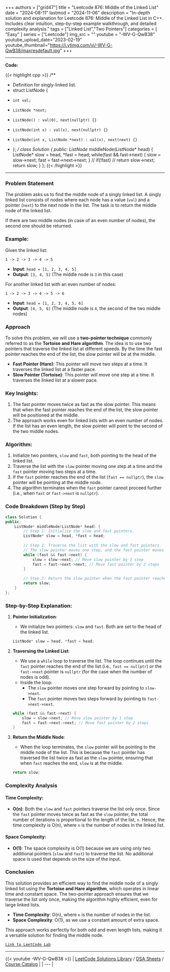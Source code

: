 
+++
authors = ["grid47"]
title = "Leetcode 876: Middle of the Linked List"
date = "2024-08-11"
lastmod = "2024-11-06"
description = "In-depth solution and explanation for Leetcode 876: Middle of the Linked List in C++. Includes clear intuition, step-by-step example walkthrough, and detailed complexity analysis."
tags = ["Linked List","Two Pointers"]
categories = [
    "Easy"
]
series = ["Leetcode"]
img_src = ""
youtube = "-WV-G-QwB38"
youtube_upload_date="2023-02-19"
youtube_thumbnail="https://i.ytimg.com/vi/-WV-G-QwB38/maxresdefault.jpg"
+++



---
**Code:**

{{< highlight cpp >}}
/**
 * Definition for singly-linked list.
 * struct ListNode {
 *     int val;
 *     ListNode *next;
 *     ListNode() : val(0), next(nullptr) {}
 *     ListNode(int x) : val(x), next(nullptr) {}
 *     ListNode(int x, ListNode *next) : val(x), next(next) {}
 * };
 */
class Solution {
public:
    ListNode* middleNode(ListNode* head) {
        ListNode* slow = head, *fast = head;
        while(fast && fast->next) {
            slow = slow->next;
            fast = fast->next->next;
        }
        // if(!fast)
            // return slow->next;
        return slow;
    }
};
{{< /highlight >}}
---

### Problem Statement

The problem asks us to find the middle node of a singly linked list. A singly linked list consists of nodes where each node has a value (`val`) and a pointer (`next`) to the next node in the list. The task is to return the middle node of the linked list.

If there are two middle nodes (in case of an even number of nodes), the second one should be returned.

### Example:

Given the linked list:

`1 -> 2 -> 3 -> 4 -> 5`

- **Input**: `head = [1, 2, 3, 4, 5]`
- **Output**: `[3, 4, 5]` (The middle node is `3` in this case)

For another linked list with an even number of nodes:

`1 -> 2 -> 3 -> 4 -> 5 -> 6`

- **Input**: `head = [1, 2, 3, 4, 5, 6]`
- **Output**: `[4, 5, 6]` (The middle node is `4`, the second of the two middle nodes)

### Approach

To solve this problem, we will use a **two-pointer technique** commonly referred to as the **Tortoise and Hare algorithm**. The idea is to use two pointers that traverse the linked list at different speeds. By the time the fast pointer reaches the end of the list, the slow pointer will be at the middle.

- **Fast Pointer (Hare)**: This pointer will move two steps at a time. It traverses the linked list at a faster pace.
- **Slow Pointer (Tortoise)**: This pointer will move one step at a time. It traverses the linked list at a slower pace.

### Key Insights:
1. The fast pointer moves twice as fast as the slow pointer. This means that when the fast pointer reaches the end of the list, the slow pointer will be positioned at the middle.
2. The approach works even for linked lists with an even number of nodes. If the list has an even length, the slow pointer will point to the second of the two middle nodes.

### Algorithm:
1. Initialize two pointers, `slow` and `fast`, both pointing to the head of the linked list.
2. Traverse the list with the `slow` pointer moving one step at a time and the `fast` pointer moving two steps at a time.
3. If the `fast` pointer reaches the end of the list (`fast == nullptr`), the `slow` pointer will be pointing at the middle node.
4. The algorithm terminates when the `fast` pointer cannot proceed further (i.e., when `fast` or `fast->next` is `nullptr`).

### Code Breakdown (Step by Step)

```cpp
class Solution {
public:
    ListNode* middleNode(ListNode* head) {
        // Step 1: Initialize the slow and fast pointers.
        ListNode* slow = head, *fast = head;
        
        // Step 2: Traverse the list with the slow and fast pointers.
        // The slow pointer moves one step, and the fast pointer moves two steps.
        while (fast && fast->next) {
            slow = slow->next; // Move slow pointer by 1 step
            fast = fast->next->next; // Move fast pointer by 2 steps
        }
        
        // Step 3: Return the slow pointer when the fast pointer reaches the end.
        return slow;
    }
};
```

### Step-by-Step Explanation:

1. **Pointer Initialization**:
   - We initialize two pointers: `slow` and `fast`. Both are set to the head of the linked list.
   
   ```cpp
   ListNode* slow = head, *fast = head;
   ```

2. **Traversing the Linked List**:
   - We use a `while` loop to traverse the list. The loop continues until the `fast` pointer reaches the end of the list (i.e., `fast == nullptr`) or the `fast->next` pointer is `nullptr` (for the case when the number of nodes is odd).
   - Inside the loop:
     - The `slow` pointer moves one step forward by pointing to `slow->next`.
     - The `fast` pointer moves two steps forward by pointing to `fast->next->next`.
     
   ```cpp
   while (fast && fast->next) {
       slow = slow->next; // Move slow pointer by 1 step
       fast = fast->next->next; // Move fast pointer by 2 steps
   }
   ```

3. **Return the Middle Node**:
   - When the loop terminates, the `slow` pointer will be pointing to the middle node of the list. This is because the `fast` pointer has traversed the list twice as fast as the `slow` pointer, ensuring that when `fast` reaches the end, `slow` is at the middle.
   
   ```cpp
   return slow;
   ```

### Complexity Analysis

#### Time Complexity:
- **O(n)**: Both the `slow` and `fast` pointers traverse the list only once. Since the `fast` pointer moves twice as fast as the `slow` pointer, the total number of iterations is proportional to the length of the list, `n`. Hence, the time complexity is O(n), where `n` is the number of nodes in the linked list.

#### Space Complexity:
- **O(1)**: The space complexity is O(1) because we are using only two additional pointers (`slow` and `fast`) to traverse the list. No additional space is used that depends on the size of the input.

### Conclusion

This solution provides an efficient way to find the middle node of a singly linked list using the **Tortoise and Hare algorithm**, which operates in linear time and constant space. The two-pointer approach ensures that we traverse the list only once, making the algorithm highly efficient, even for large linked lists. 

- **Time Complexity**: O(n), where `n` is the number of nodes in the list.
- **Space Complexity**: O(1), as we use a constant amount of extra space.

This approach works perfectly for both odd and even length lists, making it a versatile solution for finding the middle node.

[`Link to LeetCode Lab`](https://leetcode.com/problems/middle-of-the-linked-list/description/)

---
{{< youtube -WV-G-QwB38 >}}
| [LeetCode Solutions Library](https://grid47.xyz/leetcode/) / [DSA Sheets](https://grid47.xyz/sheets/) / [Course Catalog](https://grid47.xyz/courses/) |
| --- |
